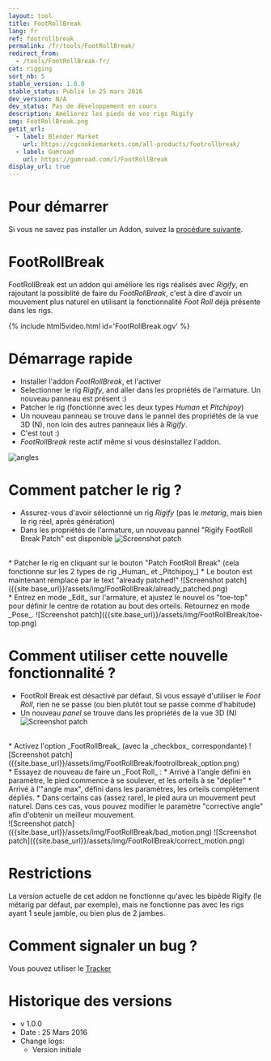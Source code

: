 ```yaml
---
layout: tool
title: FootRollBreak
lang: fr
ref: footrollbreak
permalink: /fr/tools/FootRollBreak/
redirect_from:
  - /tools/FootRollBreak-fr/
cat: rigging
sort_nb: 5
stable_version: 1.0.0
stable_status: Publié le 25 mars 2016
dev_version: N/A
dev_status: Pas de développement en cours
description: Améliorez les pieds de vos rigs Rigify
img: FootRollBreak.png
getit_url:
  - label: Blender Market
    url: https://cgcookiemarkets.com/all-products/footrollbreak/
  - label: Gumroad
    url: https://gumroad.com/l/FootRollBreak
display_url: true
---
```


# Pour démarrer
Si vous ne savez pas installer un Addon, suivez la [procédure suivante][1].  

# FootRollBreak
FootRollBreak est un addon qui améliore les rigs réalisés avec _Rigify_, en rajoutant la possiblité de faire du _FootRollBreak_, c'est à dire d'avoir un mouvement plus naturel en utilisant la fonctionnalité _Foot Roll_ déjà présente dans les rigs.

{% include html5video.html id='FootRollBreak.ogv' %}  

# Démarrage rapide

*  Installer l'addon _FootRollBreak_, et l'activer
*  Selectionner le rig _Rigify_, and aller dans les propriétés de l'armature. Un nouveau panneau est présent :)
*  Patcher le rig (fonctionne avec les deux types _Human_ et _Pitchipoy_)
*  Un nouveau panneau se trouve dans le pannel des propriétés de la vue 3D (N), non loin des autres panneaux liés à _Rigify_.
*  C'est tout :)
*  _FootRollBreak_ reste actif même si vous désinstallez l'addon.

![angles]({{site.base_url}}/assets/img/FootRollBreak/angles.png)

# Comment patcher le rig ?

*  Assurez-vous d'avoir sélectionné un rig _Rigify_ (pas le _metarig_, mais bien le rig réel, après génération)
*  Dans les propriétés de l'armature, un nouveau pannel "Rigify FootRoll Break Patch" est disponible
![Screenshot patch]({{site.base_url}}/assets/img/FootRollBreak/addon_panel.png)  
<br/>
*  Patcher le rig en cliquant sur le bouton "Patch FootRoll Break" (cela fonctionne sur les 2 types de rig _Human_ et _Pitchipoy_)
*  Le bouton est maintenant remplacé par le text "already patched!"
![Screenshot patch]({{site.base_url}}/assets/img/FootRollBreak/already_patched.png)  
<br/>
* Entrez en mode _Edit_ sur l'armature, et ajustez le nouvel os "toe-top" pour définir le centre de rotation au bout des orteils. Retournez en mode _Pose_.  
![Screenshot patch]({{site.base_url}}/assets/img/FootRollBreak/toe-top.png)  
<br/>

# Comment utiliser cette nouvelle fonctionnalité ?

*  FootRoll Break est désactivé par défaut. Si vous essayé d'utiliser le _Foot Roll_, rien ne se passe (ou bien plutôt tout se passe comme d'habitude)
*  Un nouveau _panel_ se trouve dans les propriétés de la vue 3D (N)  
![Screenshot patch]({{site.base_url}}/assets/img/FootRollBreak/ui_panel.png)  
<br/>
*  Activez l'option _FootRollBreak_ (avec la _checkbox_ correspondante)  
![Screenshot patch]({{site.base_url}}/assets/img/FootRollBreak/footrollbreak_option.png)  
<br/>
*  Essayez de nouveau de faire un _Foot Roll_ :
  *  Arrivé à l'angle défini en paramètre, le pied commence à se soulever, et les orteils à se "déplier"
  *  Arrivé à l'"angle max", défini dans les paramètres, les orteils complètement dépliés.
  *  Dans certains cas (assez rare), le pied aura un mouvement peut naturel. Dans ces cas, vous pouvez modifier le paramètre "corrective angle" afin d'obtenir un meilleur mouvement.
  <br/>
  ![Screenshot patch]({{site.base_url}}/assets/img/FootRollBreak/bad_motion.png)
  ![Screenshot patch]({{site.base_url}}/assets/img/FootRollBreak/correct_motion.png)

# Restrictions

  La version actuelle de cet addon ne fonctionne qu'avec les bipède Rigify (le métarig par défaut, par exemple), mais ne fonctionne pas avec les rigs ayant 1 seule jamble, ou bien plus de 2 jambes.

# Comment signaler un bug ?
  Vous pouvez utiliser le  [Tracker][2]

# Historique des versions
*  v 1.0.0
  *  Date : 25 Mars 2016
  * Change logs:
    * Version initiale

[1]: {{site.base_url}}/fr/AddonInstallation/
[2]: https://github.com/julienduroure/FootRollBreak/issues/
